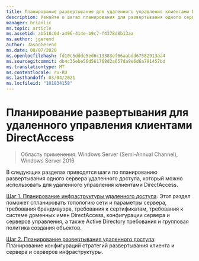 ```yaml
---
title: Планирование развертывания для удаленного управления клиентами DirectAccess
description: Узнайте о шагах планирования для развертывания одного сервера удаленного доступа, который может использоваться для удаленного управления клиентами DirectAccess.
manager: brianlic
ms.topic: article
ms.assetid: ab518c0d-a496-414e-b9c7-f4378d8b13aa
ms.author: jgerend
author: JasonGerend
ms.date: 08/07/2020
ms.openlocfilehash: fd10c5ddde5ed6c13383ef66aabdd67582913aa4
ms.sourcegitcommit: db4c35ebe56d561768d2a657da9e6d6a791457bd
ms.translationtype: MT
ms.contentlocale: ru-RU
ms.lasthandoff: 03/04/2021
ms.locfileid: "101834158"
---
```

# <a name="plan-deployment-for-remote-management-of-directaccess-clients"></a>Планирование развертывания для удаленного управления клиентами DirectAccess

>Область применения. Windows Server (Semi-Annual Channel), Windows Server 2016

В следующих разделах приводятся шаги по планированию развертывания одного сервера удаленного доступа, который можно использовать для удаленного управления клиентами DirectAccess.

[Шаг 1. Планирование инфраструктуры удаленного доступа](Step-1-Plan-the-Remote-Access-Infrastructure.md). Этот раздел поможет спланировать топологию сети и параметры сервера, требования брандмауэра, требования к сертификатам, требования к системе доменных имен DirectAccess, конфигурации сервера и серверов управления, а также Active Directory требования и групповая политика создания объектов.

[Шаг 2. Планирование развертывания удаленного доступа](Step-2-Plan-the-Remote-Access-Deployment.md): Планирование конфигураций стратегий развертывания клиента и сервера и серверов инфраструктуры.




